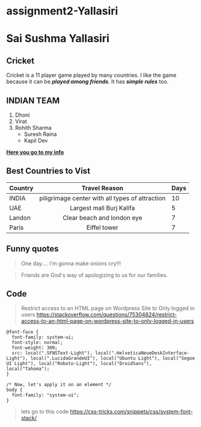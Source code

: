 # assignment2-Yallasiri
# Sai Sushma Yallasiri
## Cricket
Cricket is a 11 player game played by many countries. I like the game because it can be ***played among friends***. It has ***simple rules*** too. 

INDIAN TEAM
--- 
1. Dhoni
2. Virat
3. Rohith Sharma
   * Suresh Raina
   * Kapil Dev 

**[Here you go to my info](AboutMe.md)**

Best Countries to Vist
---
| Country |Travel Reason | Days|
|-------- | :---------------:|  -----
|INDIA | piligrimage center with all types of attraction | 10 |
| UAE | Largest mall Burj Kalifa | 5 |
| Landon | Clear beach and london eye | 7 |
| Paris | Eiffel tower | 7 |

Funny quotes 
---
> One day.... i'm gonna make onions cry!!!

> Friends are God's way of apologizing to us for our families. 

Code
---
>Restrict access to an HTML page on Wordpress Site to Only logged in users <https://stackoverflow.com/questions/75304824/restrict-access-to-an-html-page-on-wordpress-site-to-only-logged-in-users>
```
@font-face {
  font-family: system-ui;
  font-style: normal;
  font-weight: 300;
  src: local(".SFNSText-Light"), local(".HelveticaNeueDeskInterface-Light"), local(".LucidaGrandeUI"), local("Ubuntu Light"), local("Segoe UI Light"), local("Roboto-Light"), local("DroidSans"), local("Tahoma");
}

/* Now, let's apply it on an element */
body {
  font-family: "system-ui";
}
```

>lets go to this code https://css-tricks.com/snippets/css/system-font-stack/